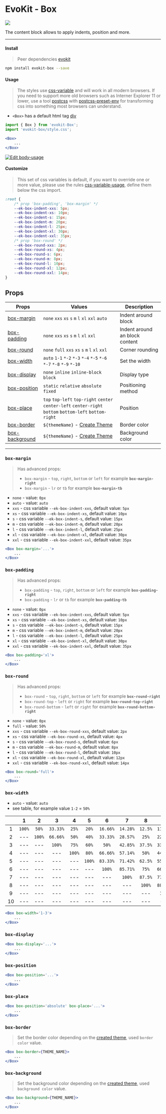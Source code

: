 [evokit]: /packages/evokit/
[css-variable]: //caniuse.com/#feat=css-variables
[css-variable-usage]: //w3schools.com/css/css3_variables.asp
[html-tag-div]: //www.w3schools.com/tags/tag_div.asp
[postcss]: //postcss.org
[postcss-preset-env]: //preset-env.cssdb.org

[create_theme]: docs/base/theme

[box-margin]: #box-margin
[box-padding]: #box-padding
[box-round]: #box-round
[box-width]: #box-width
[box-display]: #box-display
[box-position]: #box-position
[box-place]: #box-place
[box-background]: #box-background
[box-border]: #box-border

# EvoKit - Box

[![](https://img.shields.io/npm/v/evokit-box.svg)](https://www.npmjs.com/package/evokit-box)

The content block allows to apply indents, position and more.

---

#### Install

> Peer dependencies [evokit]

```bash
npm install evokit-box --save
```

#### Usage

> The styles use [css-variable] and will work in all modern browsers. If you need to support more old browsers such as Interner Explorer 11 or lower, use a tool [postcss] with [postcss-preset-env] for transforming css into something most browsers can understand.

- `<Box>` has a default html tag [div][html-tag-div]

```jsx
import { Box } from 'evokit-Box';
import 'evokit-box/style.css';

<Box>
    ...
</Box>
```

[![Edit body-usage](https://codesandbox.io/static/img/play-codesandbox.svg)](https://codesandbox.io/embed/boxusage-3r9iy?fontsize=14 ':include :type=iframe width=100% height=500px')

#### Customize

> This set of css variables is default, if you want to override one or more value, please use the rules [css-variable-usage], define them below the css import.

```css
:root {
    /* prop 'box-padding', 'box-margin' */
    --ek-box-indent-xxs: 5px;
    --ek-box-indent-xs: 10px;
    --ek-box-indent-s: 15px;
    --ek-box-indent-m: 20px;
    --ek-box-indent-l: 25px;
    --ek-box-indent-xl: 30px;
    --ek-box-indent-xxl: 35px;
    /* prop 'box-round' */
    --ek-box-round-xxs: 2px;
    --ek-box-round-xs: 4px;
    --ek-box-round-s: 6px;
    --ek-box-round-m: 8px;
    --ek-box-round-l: 10px;
    --ek-box-round-xl: 12px;
    --ek-box-round-xxl: 14px;
}
```

## Props

| Props | Values | Description |
|-------|--------|-------------|
| [box-margin]     | `none` `xxs` `xs` `s` `m` `l` `xl` `xxl` `auto` | Indent around block |
| [box-padding]    | `none` `xxs` `xs` `s` `m` `l` `xl` `xxl` | Indent around an block content |
| [box-round]      | `none` `full` `xxs` `xs` `s` `m` `l` `xl` `xxl` | Corner rounding |
| [box-width]      | `auto` `1-1` `*-2` `*-3` `*-4` `*-5` `*-6` `*-7` `*-8` `*-9` `*-10` | Set the width |
| [box-display]    | `none` `inline` `inline-block` `block` | Display type |
| [box-position]   | `static` `relative` `absolute` `fixed` | Positioning method |
| [box-place]      | `top` `top-left` `top-right` `center` `center-left` `center-right` `bottom` `bottom-left` `bottom-right` | Position |
| [box-border]     | `${themeName}` - [Create Theme][create_theme] | Border color |
| [box-background] | `${themeName}` - [Create Theme][create_theme] | Background color |

---

### `box-margin`

> Has advanced props:
> - `box-margin` - `top`, `right`, `bottom` or `left` for example **`box-margin-right`**
> - `box-margin` - `lr` or `tb` for example **`box-margin-tb`**

- `none` - value: `0px`
- `auto` - value: `auto`
- `xxs` - css variable `--ek-box-indent-xxs`, default value: `5px`
- `xs` - css variable `--ek-box-indent-xs`, default value: `10px`
- `s` - css variable `--ek-box-indent-s`, default value: `15px`
- `m` - css variable `--ek-box-indent-m`, default value: `20px`
- `l` - css variable `--ek-box-indent-l`, default value: `25px`
- `xl` - css variable `--ek-box-indent-xl`, default value: `30px`
- `xxl` - css variable `--ek-box-indent-xxl`, default value: `35px`

```jsx
<Box box-margin='...'>
    ...
</Box>
```

### `box-padding`

> Has advanced props:
> - `box-padding` - `top`, `right`, `bottom` or `left` for example **`box-padding-right`**
> - `box-padding` - `lr` or `tb` for example **`box-padding-tb`**

- `none` - value: `0px`
- `xxs` - css variable `--ek-box-indent-xxs`, default value: `5px`
- `xs` - css variable `--ek-box-indent-xs`, default value: `10px`
- `s` - css variable `--ek-box-indent-s`, default value: `15px`
- `m` - css variable `--ek-box-indent-m`, default value: `20px`
- `l` - css variable `--ek-box-indent-l`, default value: `25px`
- `xl` - css variable `--ek-box-indent-xl`, default value: `30px`
- `xxl` - css variable `--ek-box-indent-xxl`, default value: `35px`

```jsx
<Box box-padding='xl'>
    ...
</Box>
```

### `box-round`

> Has advanced props:
> - `box-round` - `top`, `right`, `bottom` or `left` for example **`box-round-right`**
> - `box-round-top` - `left` or `right` for example **`box-round-top-right`**
> - `box-round-bottom` - `left` or `right` for example **`box-round-bottom-right`**

- `none` - value: `0px`
- `full` - value: `50%`
- `xxs` - css variable `--ek-box-round-xxs`, default value: `2px`
- `xs` - css variable `--ek-box-round-xs`, default value: `4px`
- `s` - css variable `--ek-box-round-s`, default value: `6px`
- `m` - css variable `--ek-box-round-m`, default value: `8px`
- `l` - css variable `--ek-box-round-l`, default value: `10px`
- `xl` - css variable `--ek-box-round-xl`, default value: `12px`
- `xxl` - css variable `--ek-box-round-xxl`, default value: `14px`

```jsx
<Box box-round='full'>
    ...
</Box>
```

### `box-width`

- `auto` - value: `auto`
- see table, for example value `1-2` = `50%`

| |1|2|3|4|5|6|7|8|9|10|
|:-:|:-:|:-:|:-:|:-:|:-:|:-:|:-:|:-:|:-:|:-:|
|1|`100%`|`50%`|`33.33%`|`25%`|`20%`|`16.66%`|`14.28%`|`12.5%`|`11.11%`|`10%`|
|2|---|`100%`|`66.66%`|`50%`|`40%`|`33.33%`|`28.57%`|`25%`|`22.22%`|`20%`|
|3|---|---|`100%`|`75%`|`60%`|`50%`|`42.85%`|`37.5%`|`33.33%`|`30%`|
|4|---|---|---|`100%`|`80%`|`66.66%`|`57.14%`|`50%`|`44.44%`|`40%`|
|5|---|---|---|---|`100%`|`83.33%`|`71.42%`|`62.5%`|`55.55%`|`50%`|
|6|---|---|---|---|---|`100%`|`85.71%`|`75%`|`66.66%`|`60%`|
|7|---|---|---|---|---|---|`100%`|`87.5%`|`77.77%`|`70%`|
|8|---|---|---|---|---|---|---|`100%`|`88.88%`|`80%`|
|9|---|---|---|---|---|---|---|---|`100%`|`90%`|
|10|---|---|---|---|---|---|---|---|---|`100%`|


```jsx
<Box box-width='1-3'>
    ...
</Box>
```

### `box-display`

```jsx
<Box box-display='...'>
    ...
</Box>
```

### `box-position`

```jsx
<Box box-position='...'>
    ...
</Box>
```

### `box-place`

```jsx
<Box box-position='absolute' box-place='...'>
    ...
</Box>
```

### `box-border`

> Set the border color depending on the [created theme][create_theme], used `border color` value.

```jsx
<Box box-border={THEME_NAME}>
    ...
</Box>
```

### `box-background`

> Set the background color depending on the [created theme][create_theme], used `background color` value.

```jsx
<Box box-background={THEME_NAME}>
    ...
</Box>
```
